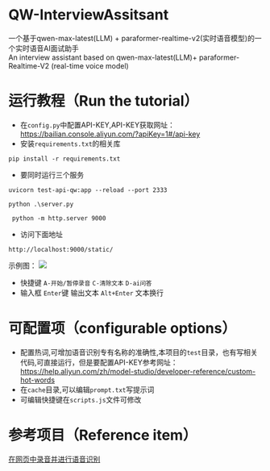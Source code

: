 # QW-InterviewAssitsant
一个基于qwen-max-latest(LLM) + paraformer-realtime-v2(实时语音模型)的一个实时语音AI面试助手<br>
An interview assistant based on qwen-max-latest(LLM)+ paraformer-Realtime-V2 (real-time voice model)

# 运行教程（Run the tutorial）
- 在`config.py`中配置API-KEY,API-KEY获取网址：https://bailian.console.aliyun.com/?apiKey=1#/api-key
- 安装`requirements.txt`的相关库
``` 
pip install -r requirements.txt
```
  
- 要同时运行三个服务
```
uvicorn test-api-qw:app --reload --port 2333
```
```
python .\server.py 
```
```
 python -m http.server 9000 
```
- 访问下面地址
```
http://localhost:9000/static/
```
示例图：
![](https://gitee.com/gracke/img/raw/master/SelfImg/202502190127160.png)
- 快捷键 `A-开始/暂停录音` `C-清除文本` `D-ai问答`
- 输入框 `Enter`键 输出文本 `Alt+Enter` 文本换行

# 可配置项（configurable options）
- 配置热词,可增加语音识别专有名称的准确性,本项目的`test`目录，也有写相关代码,可直接运行，但是要配置API-KEY参考网址：https://help.aliyun.com/zh/model-studio/developer-reference/custom-hot-words
- 在`cache`目录,可以编辑`prompt.txt`写提示词
- 可编辑快捷键在`scripts.js`文件可修改

# 参考项目（Reference item）
[在网页中录音并进行语音识别](https://github.com/aliyun/alibabacloud-bailian-speech-demo/tree/master/samples/gallery/input-text-out-audio-html-ai-assistant)
